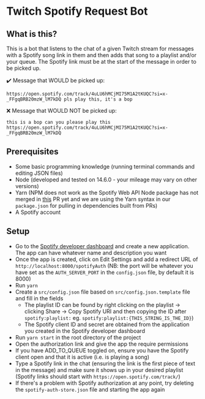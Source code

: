 # Twitch Spotify Request Bot

## What is this?

This is a bot that listens to the chat of a given Twitch stream for messages
with a Spotify song link in them and then adds that song to a playlist and/or
your queue. The Spotify link must be at the start of the message in order to be picked up.

✔️ Message that WOULD be picked up:

```
https://open.spotify.com/track/4uLU6hMCjMI75M1A2tKUQC?si=x-_FFgqBRB20mzW_lM7kDQ pls play this, it's a bop
```

❌ Message that WOULD NOT be picked up:

```
this is a bop can you please play this https://open.spotify.com/track/4uLU6hMCjMI75M1A2tKUQC?si=x-_FFgqBRB20mzW_lM7kDQ
```

## Prerequisites

- Some basic programming knowledge (running terminal commands and editing JSON
  files)
- Node (developed and tested on 14.6.0 - your mileage may vary on other versions)
- Yarn (NPM does not work as the Spotify Web API Node package has not merged in
  [this](https://github.com/thelinmichael/spotify-web-api-node/pull/302/) PR yet
  and we are using the Yarn syntax in our `package.json` for pulling in dependencies
  built from PRs)
- A Spotify account

## Setup

- Go to the [Spotify developer dashboard](https://developer.spotify.com/dashboard/)
  and create a new application. The app can have whatever name and description you want
- Once the app is created, click on Edit Settings and add a redirect URL of
  `http://localhost:8000/spotifyAuth` (NB: the port will be whatever you have
  set as the `AUTH_SERVER_PORT` in the `config.json` file, by default it is 8000)
- Run `yarn`
- Create a `src/config.json` file based on `src/config.json.template` file and fill
  in the fields
  - The playlist ID can be found by right clicking on the playlist ->
    clicking Share -> Copy Spotify URI and then copying the ID after `spotify:playlist:`
    eg. `spotify:playlist:{THIS_STRING_IS_THE_ID}`)
  - The Spotify client ID and secret are obtained from the application you
    created in the Spotify developer dashboard
- Run `yarn start` in the root directory of the project
- Open the authorization link and give the app the require permissions
- If you have ADD_TO_QUEUE toggled on, ensure you have the Spotify client open and that it is active (i.e. is playing a song)
- Type a Spotify link in the chat (ensuring the link is the first piece of text in the message)
  and make sure it shows up in your desired playlist (Spotify links should start
  with `https://open.spotify.com/track/`)
- If there's a problem with Spotify authorization at any point, try deleting the
  `spotify-auth-store.json` file and starting the app again
